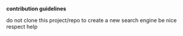 <b>contribution guidelines</b>
<p>do not clone this project/repo to create a new search engine
be nice
respect
help
</p>
